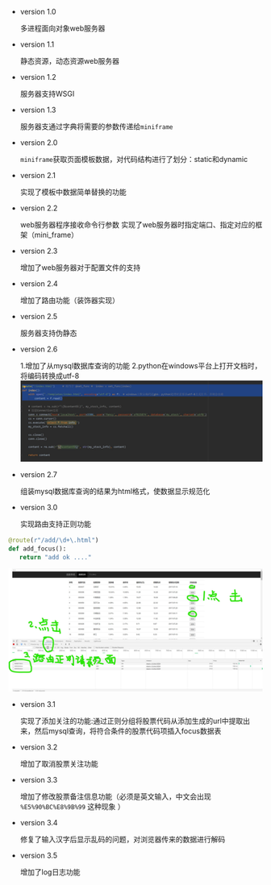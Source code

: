 - version 1.0

    多进程面向对象web服务器
    
- version 1.1

    静态资源，动态资源web服务器
    
- version 1.2

    服务器支持WSGI
    
- version 1.3

    服务器支通过字典将需要的参数传递给`miniframe`   
    
- version 2.0

    `miniframe`获取页面模板数据，对代码结构进行了划分：static和dynamic
    
- version 2.1

    实现了模板中数据简单替换的功能

- version 2.2

    web服务器程序接收命令行参数
    实现了web服务器时指定端口、指定对应的框架（mini_frame）
    
- version 2.3

    增加了web服务器对于配置文件的支持

- version 2.4

    增加了路由功能（装饰器实现）
 
- version 2.5

    服务器支持伪静态

- version 2.6 
    
    1.增加了从mysql数据库查询的功能
    2.python在windows平台上打开文档时，将编码转换成utf-8
![image](pics/python在windows打开文件.jpg)
 
 - version 2.7
    
    组装mysql数据库查询的结果为html格式，使数据显示规范化
    
- version 3.0

    实现路由支持正则功能
    
 ```py
@route(r"/add/\d+\.html")
def add_focus():
    return "add ok ...."
```
![image](pics/路由正则示例.jpg)

- version 3.1

    实现了添加关注的功能:通过正则分组将股票代码从添加生成的url中提取出来，然后mysql查询，将符合条件的股票代码项插入focus数据表

- version 3.2 

    增加了取消股票关注功能
    
- version 3.3 

    增加了修改股票备注信息功能（必须是英文输入，中文会出现 `%E5%90%BC%E8%9B%99` 这种现象 ）
    
- version 3.4 

    修复了输入汉字后显示乱码的问题，对浏览器传来的数据进行解码
    
- version 3.5

    增加了log日志功能